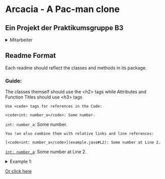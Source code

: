 <h1>Arcacia - A Pac-man clone</h1>

<h2>Ein Projekt der Praktikumsgruppe B3</h2>

<details>
  <summary>Mitarbeiter</summary>
  <br>
  <details>
    <summary>Projektmanager</summary>
    <br>
    <ul>
      <li>Lucas Beyel</li>
      <li>Elliot Schibilla</li>
    </ul>
  </details>
  <details>
    <summary>Vertriebsmanager</summary>
    <br>
    <ul>
      <li>Oscar Heuwes</li>
      <li>Mert Öztürk</li>
    </ul>
  </details>
  <details>
    <summary>Qualitätsmanager</summary>
    <br>
    <ul>
      <li>Farhan Sasono</li>
      <li>Byungjun Kim</li>
      <li>I Made Paundra Daran</li>
    </ul>
  </details>
  <details>
    <summary>Technologiemanager</summary>
    <br>
    <ul>
      <li>Mert Tanrısever</li>
      <li>Vincent Salgado</li>
    </ul>
  </details>
 </details>

<h2>Readme Format</h2>

Each readme should reflect the classes and methods in its package.

<h3>Guide:</h3>
The classes themself should use the &lt;h2&gt; tags
while Attributes and Function Titles should use &lt;h3&gt; tags

```
Use <code> tags for references in the Code:

<code>int: number_a</code>: Some number.
```
<code>int: number_a</code>: Some number.
```
You !an also combine them with relative links and line references:

[<code>int: number_a</code>](example.java#L2): Some number at Line 2.
```
[<code>int: number_a</code>](example.java#L2): Some number at Line 2.


<details>
<summary>Example 1:</summary>
<h2>Example 1</h2>

[example](example.java) is used to show how a readme should be formatted.

<h3>Attributes</h3>
[<code>int: number_a</code>](example.java#L2): Lorem ipsum <br>
[<code>int: number_b</code>](example.java#L3): Lorem ipsum <br>

<h3>Functions</h3>
[<code>int: test()</code>](example.java#L5): Lorem Ipsum

<h3>Debug Functions:</h3>
[<code>String: debugTest()</code>](example.java#L9): Lorem Ipsum
</details>

[Or click here](/src/arcacia/game/handler/README.md)
